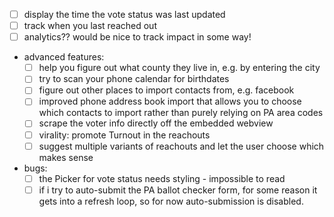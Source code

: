 - [ ] display the time the vote status was last updated
- [ ] track when you last reached out
- [ ] analytics?? would be nice to track impact in some way!

- advanced features:
  - [ ] help you figure out what county they live in, e.g. by entering the city
  - [ ] try to scan your phone calendar for birthdates
  - [ ] figure out other places to import contacts from, e.g. facebook
  - [ ] improved phone address book import that allows you to choose which contacts to import rather than purely relying on PA area codes
  - [ ] scrape the voter info directly off the embedded webview
  - [ ] virality: promote Turnout in the reachouts
  - [ ] suggest multiple variants of reachouts and let the user choose which makes sense

- bugs:
  - [ ] the Picker for vote status needs styling - impossible to read
  - [ ] if i try to auto-submit the PA ballot checker form, for some reason it gets into a refresh loop, so for now auto-submission is disabled.